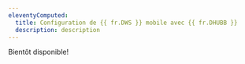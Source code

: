 ```yaml
---
eleventyComputed:
  title: Configuration de {{ fr.DWS }} mobile avec {{ fr.DHUBB }}
  description: description
---
```

Bientôt disponible!
